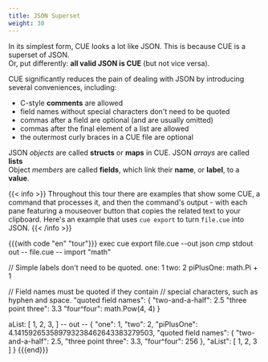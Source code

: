 ```yaml
---
title: JSON Superset
weight: 30
---
```


In its simplest form, CUE looks a lot like JSON.
This is because CUE is a superset of JSON.\
Or, put differently: **all valid JSON is CUE** (but not vice versa).

CUE significantly reduces the pain of dealing with JSON
by introducing several conveniences, including:

- C-style **comments** are allowed
- field names without special characters don't need to be quoted
- commas after a field are optional (and are usually omitted)
- commas after the final element of a list are allowed
- the outermost curly braces in a CUE file are optional

JSON *objects* are called **structs** or **maps** in CUE.
JSON *arrays* are called **lists**\
Object *members* are called **fields**, which link their **name**, or **label**, to a **value**.

<!--more-->

{{< info >}}
Throughout this tour there are examples that show
some CUE,
a command that processes it,
and then the command's output
\- with each pane featuring a mouseover button that copies the related text to
your clipboard.
Here's an example that uses `cue export` to turn `file.cue` into JSON.
{{< /info >}}

{{{with code "en" "tour"}}}
exec cue export file.cue --out json
cmp stdout out
-- file.cue --
import "math"

// Simple labels don't need to be quoted.
one:       1
two:       2
piPlusOne: math.Pi + 1

// Field names must be quoted if they contain
// special characters, such as hyphen and space.
"quoted field names": {
	"two-and-a-half":    2.5
	"three point three": 3.3
	"four^four":         math.Pow(4, 4)
}

aList: [
	1,
	2,
	3,
]
-- out --
{
    "one": 1,
    "two": 2,
    "piPlusOne": 4.141592653589793238462643383279503,
    "quoted field names": {
        "two-and-a-half": 2.5,
        "three point three": 3.3,
        "four^four": 256
    },
    "aList": [
        1,
        2,
        3
    ]
}
{{{end}}}
